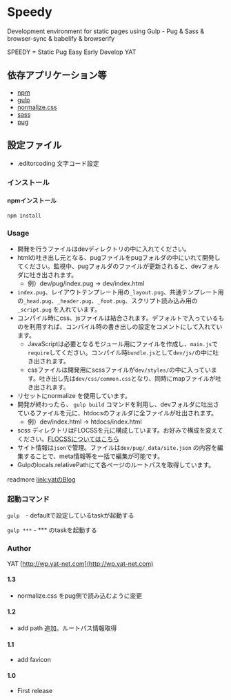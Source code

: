 # Speedy

Development environment for static pages using Gulp - Pug & Sass & browser-sync & babelify & browserify

SPEEDY = Static Pug Easy Early Develop YAT

## 依存アプリケーション等

* [npm](https://www.npmjs.com/)
* [gulp](http://gulpjs.com/)
* [normalize.css](https://necolas.github.io/normalize.css/)
* [sass](http://sass-lang.com/)
* [pug](https://pugjs.org/language/conditionals.html)

## 設定ファイル

* .editorcoding 文字コード設定


### インストール

#### npmインストール
` npm install `

### Usage

* 開発を行うファイルはdevディレクトリの中に入れてください。
* htmlの吐き出し元となる、pugファイルをpugフォルダの中にいれて開発してください。監視中、pugフォルダのファイルが更新されると、devフォルダに吐き出されます。
  * 例）dev/pug/index.pug → dev/index.html
* `index.pug`、レイアウトテンプレート用の`_layout.pug`、共通テンプレート用の`_head.pug`、`_header.pug`、`_foot.pug`、スクリプト読み込み用の`_script.pug` を入れています。
* コンパイル時にcss、jsファイルは結合されます。デフォルトで入っているものを利用すれば、コンパイル時の書き出しの設定をコメントにして入れています。
  * JavaScriptは必要となるモジュール用にファイルを作成し、`main.js`で`require`してください。コンパイル時`bundle.js`として`dev/js/`の中に吐き出されます。
  * cssファイルは開発用にscssファイルが`dev/styles/`の中に入っています。吐き出し先は`dev/css/common.css`となり、同時にmapファイルが吐き出されます。
* リセットにnormalize を使用しています。
* 開発が終わったら、 `gulp build` コマンドを利用し、devフォルダに吐出さているファイルを元に、htdocsのフォルダに全ファイルが吐出されます。
  * 例）dev/index.html → htdocs/index.html
* scss ディレクトリはFLOCSSを元に構成しています。お好みで構成を変えてください。[FLOCSSについてはこちら](https://github.com/hiloki/flocss)
* サイト情報は`json`で管理。ファイルは`dev/pug/_data/site.json` の内容を編集することで、meta情報等を一括で編集が可能です。
* Gulpのlocals.relativePathにて各ページのルートパスを取得しています。

readmore [link:yatのBlog](https://wp.yat-net.com/?p=5898)

### 起動コマンド
` gulp `　- defaultで設定しているtaskが起動する

` gulp *** ` - *** のtaskを起動する

### Author

YAT [http://wp.yat-net.com](http://wp.yat-net.com)


#### 1.3
* normalize.css をpug側で読み込むように変更

#### 1.2
* add path 追加。ルートパス情報取得

#### 1.1
* add favicon

#### 1.0
* First release
